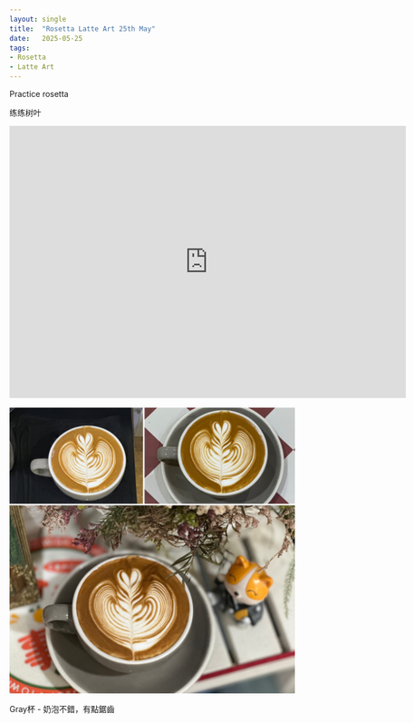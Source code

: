 ```yaml
---
layout: single
title:  "Rosetta Latte Art 25th May"
date:   2025-05-25
tags:
- Rosetta
- Latte Art
---
```



Practice rosetta

练练树叶


<div class="embed-container">
  <iframe
      src="https://www.youtube.com/embed/VQqSuvjnIr8"
      width="700"
      height="480"
      frameborder="0"
      allowfullscreen="true">
  </iframe>
</div>



![](/assets/img/2025/05/25/82F78615-CB97-4F86-9832-801F8D7C7146.JPG)

Gray杯 - 奶泡不錯，有點鋸齒

